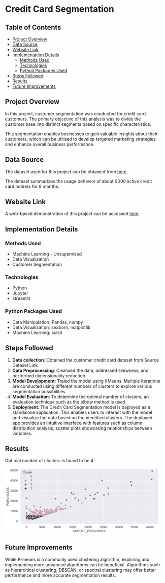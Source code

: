 # Credit Card Segmentation

## Table of Contents
- [Project Overview](#project-overview)
- [Data Source](#data-source)
- [Website Link](#website-link)
- [Implementation Details](#implementation-details)
    - [Methods Used](#methods-used)
    - [Technologies](#technologies)
    - [Python Packages Used](#python-packages-used)
- [Steps Followed](#steps-followed)
- [Results](#results)
- [Future Improvements](#future-improvements)

## Project Overview
In this project, customer segmentation was conducted for credit card customers. The primary objective of this analysis was to divide the customer base into distinct segments based on specific characteristics. 

This segmentation enables businesses to gain valuable insights about their customers, which can be utilized to develop targeted marketing strategies and enhance overall business performance. 

## Data Source
The dataset used for this project can be obtained from [here](https://www.kaggle.com/datasets/arjunbhasin2013/ccdata).

The dataset summarizes the usage behavior of about 9000 active credit card holders for 6 months. 

## Website Link

A web-based demonstration of this project can be accessed [here](https://credit-card-segmentation.streamlit.app).

## Implementation Details

### Methods Used
* Machine Learning - Unsupervised
* Data Visualization
* Customer Segmentation

### Technologies
* Python
* Jupyter
* streamlit

### Python Packages Used
* Data Manipulation: Pandas, numpy
* Data Visualization: seaborn, matplotlib
* Machine Learning: scikit
  
## Steps Followed

1. **Data collection**: Obtained the customer credit card dataset from Source Dataset Link.
2. **Data Preprocessing**: Cleansed the data, addressed skewness, and performed dimensionality reduction.
4. **Model Development**: Traied the model using KMeans. Multiple iterations are conducted using different numbers of clusters to explore various segmentation possibilities.
5. **Model Evaluation**: To determine the optimal number of clusters, an evaluation technique such as the elbow method is used. 
6. **Deployment**: The Credit Card Segmentation model is deployed as a standalone application. This enables users to interact with the model and visualize the data based on the identified clusters. The deployed app provides an intuitive interface with features such as column distribution analysis, scatter plots showcasing relationships between variables.

## Results

Optimal number of clusters is found to be 4.

![Image Description](image/result.png)


## Future Improvements

While K-means is a commonly used clustering algorithm, exploring and implementing more advanced algorithms can be beneficial. Algorithms such as hierarchical clustering, DBSCAN, or spectral clustering may offer better performance and more accurate segmentation results.







